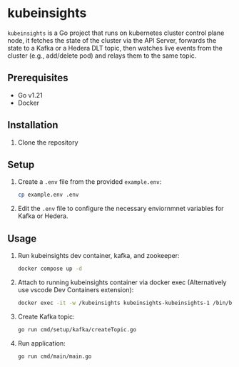 # kubeinsights

`kubeinsights` is a Go project that runs on kubernetes cluster control plane node, it fetches the state of the cluster via the API Server, forwards the state to a Kafka or a Hedera DLT topic, then watches live events from the cluster (e.g., add/delete pod) and relays them to the same topic.

## Prerequisites
- Go v1.21
- Docker

## Installation

1. Clone the repository

## Setup

1. Create a `.env` file from the provided `example.env`:
    ```sh
    cp example.env .env
    ```

2. Edit the `.env` file to configure the necessary enviornmnet variables for Kafka or Hedera.

## Usage

1. Run kubeinsights dev container, kafka, and zookeeper:
    ```sh
    docker compose up -d
    ```

2. Attach to running kubeinsights container via docker exec (Alternatively use vscode Dev Containers extension):
    ```sh
    docker exec -it -w /kubeinsights kubeinsights-kubeinsights-1 /bin/bash
    ```

3. Create Kafka topic:
    ```sh
    go run cmd/setup/kafka/createTopic.go
    ```

4. Run application:
    ```sh
    go run cmd/main/main.go
    ```




